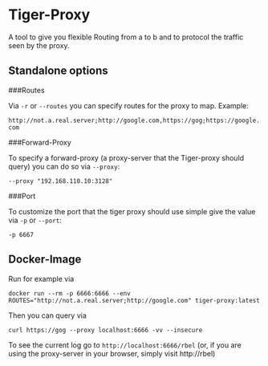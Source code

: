 # Tiger-Proxy

A tool to give you flexible Routing from a to b and to protocol the traffic seen by the proxy.

## Standalone options


###Routes

Via `-r` or `--routes` you can specify routes for the proxy to map.
Example: 

`http://not.a.real.server;http://google.com,https://gog;https://google.com`

###Forward-Proxy

To specify a forward-proxy (a proxy-server that the Tiger-proxy should query) you can do so via `--proxy`:

`--proxy "192.168.110.10:3128"`

###Port

To customize the port that the tiger proxy should use simple give the value via `-p` or `--port`:

`-p 6667`

## Docker-Image

Run for example via 

`docker run --rm -p 6666:6666 --env ROUTES="http://not.a.real.server;http://google.com" tiger-proxy:latest`

Then you can query via 

`curl https://gog --proxy localhost:6666 -vv --insecure`

To see the current log go to `http://localhost:6666/rbel` (or, if you are using the proxy-server in your browser, simply visit http://rbel)
